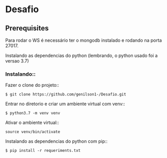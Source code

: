 # Desafio

Prerequisites
----------------------
Para rodar o WS é necessário ter o mongodb instalado e rodando na porta 27017.

Instalando as dependencias do python (lembrando, o python usado foi a versao 3.7)

### Instalando::

Fazer o clone do projeto::

	$ git clone https://github.com/genilson1-/Desafio.git	

Entrar no diretorio e criar um ambiente virtual com venv::

	$ python3.7 -m venv venv

Ativar o ambiente virtual::

	source venv/bin/activate

Instalando as dependencias do python com pip::

	$ pip install -r requeriments.txt




